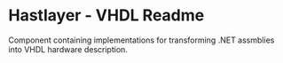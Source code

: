 ﻿# Hastlayer - VHDL Readme



Component containing implementations for transforming .NET assmblies into VHDL hardware description.